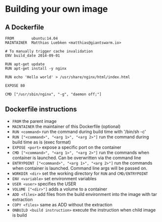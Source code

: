 # Building your own image


## A Dockerfile
```
FROM        ubuntu:14.04
MAINTAINER  Matthias Luebken <matthias@giantswarm.io>

# To manually trigger cache invalidation
ENV build_date 2014-09-01

RUN apt-get update
RUN apt-get install -y nginx

RUN echo 'Hello world' > /usr/share/nginx/html/index.html

EXPOSE 80

CMD ["/usr/sbin/nginx", "-g", "daemon off;"]
```


## Dockerfile instructions
* `FROM` the parent image
* `MAINTAINER` the maintainer of this Dockerfile (optional)
* `RUN <command>` run the command during build time with '/bin/sh -c'
* `RUN ["<command>", "<arg 1>", "<arg 2>"]` run the command during build time as is (exec format)
* `EXPOSE <port>` expose a specific port on the container
* `CMD ["<command>", "<arg 1>", "<arg 2>"]` run the commands when container is launched. Can be overwritten via the command line
* `ENTRYPOINT ["<command>", "<arg 1>", "<arg 2>"]` run the commands when container is launched. Command line args will be passed on.
* `WORKDIR <dir>` set the working directory for `RUN` and `CMD/ENTRYPOINT`
* `ENV <variable>` set environment variables
* `USER <user>` specifies the USER 
* `VOLUME ["<dir>"]` adds a volume to a container
* `ADD <files>` add files from the build environment into the image with tar extraction
* `COPY <files>` same as ADD without the extraction
* `ONBUILD <build instruction>` execute the instruction when child image is build